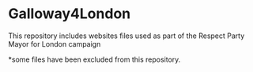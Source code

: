 # Galloway4London
This repository includes websites files used as part of the Respect Party Mayor for London campaign

*some files have been excluded from this repository.
